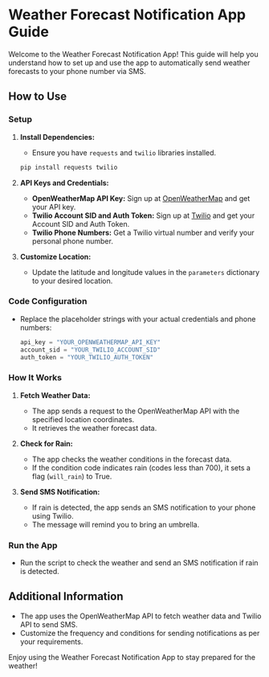 # Weather Forecast Notification App Guide

Welcome to the Weather Forecast Notification App! This guide will help you understand how to set up and use the app to automatically send weather forecasts to your phone number via SMS.

## How to Use

### Setup

1. **Install Dependencies:**
   - Ensure you have `requests` and `twilio` libraries installed.

   ```bash
   pip install requests twilio
   ```

2. **API Keys and Credentials:**
   - **OpenWeatherMap API Key:** Sign up at [OpenWeatherMap](https://openweathermap.org/) and get your API key.
   - **Twilio Account SID and Auth Token:** Sign up at [Twilio](https://www.twilio.com/) and get your Account SID and Auth Token.
   - **Twilio Phone Numbers:** Get a Twilio virtual number and verify your personal phone number.

3. **Customize Location:**
   - Update the latitude and longitude values in the `parameters` dictionary to your desired location.

### Code Configuration

- Replace the placeholder strings with your actual credentials and phone numbers:

  ```python
  api_key = "YOUR_OPENWEATHERMAP_API_KEY"
  account_sid = "YOUR_TWILIO_ACCOUNT_SID"
  auth_token = "YOUR_TWILIO_AUTH_TOKEN"
  ```

### How It Works

1. **Fetch Weather Data:**
   - The app sends a request to the OpenWeatherMap API with the specified location coordinates.
   - It retrieves the weather forecast data.

2. **Check for Rain:**
   - The app checks the weather conditions in the forecast data.
   - If the condition code indicates rain (codes less than 700), it sets a flag (`will_rain`) to True.

3. **Send SMS Notification:**
   - If rain is detected, the app sends an SMS notification to your phone using Twilio.
   - The message will remind you to bring an umbrella.

### Run the App

- Run the script to check the weather and send an SMS notification if rain is detected.

## Additional Information

- The app uses the OpenWeatherMap API to fetch weather data and Twilio API to send SMS.
- Customize the frequency and conditions for sending notifications as per your requirements.

Enjoy using the Weather Forecast Notification App to stay prepared for the weather!
